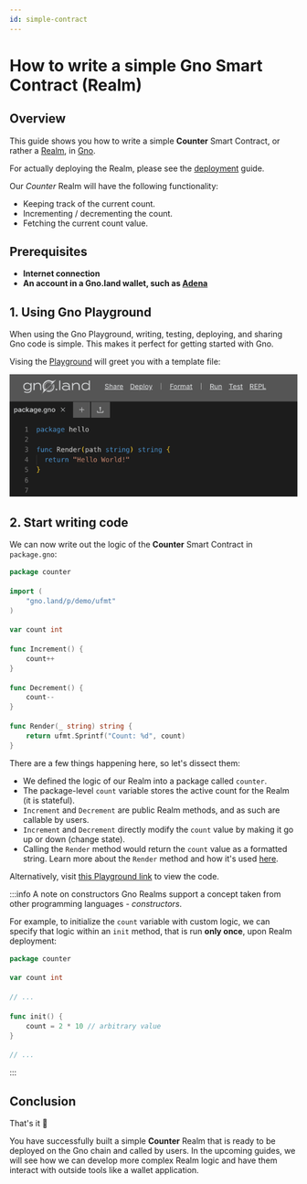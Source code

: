 ```yaml
---
id: simple-contract
---
```


# How to write a simple Gno Smart Contract (Realm)

## Overview

This guide shows you how to write a simple **Counter** Smart Contract, or rather a [Realm](../concepts/realms.md),
in [Gno](../concepts/gno-language.md). 

For actually deploying the Realm, please see the [deployment](deploy.md) guide.

Our _Counter_ Realm will have the following functionality:

- Keeping track of the current count.
- Incrementing / decrementing the count.
- Fetching the current count value.

## Prerequisites

- **Internet connection**
- **An account in a Gno.land wallet, such as [Adena](https://adena.app)**

## 1. Using Gno Playground

When using the Gno Playground, writing, testing, deploying, and sharing Gno code
is simple. This makes it perfect for getting started with Gno.

Vising the [Playground](https://play.gno.land) will greet you with a template file:

![Default](../assets/how-to-guides/simple-contract/playground_welcome.png)

## 2. Start writing code

We can now write out the logic of the **Counter** Smart Contract in `package.gno`:

[embedmd]:# (../assets/how-to-guides/simple-contract/counter.gno go)
```go
package counter

import (
	"gno.land/p/demo/ufmt"
)

var count int

func Increment() {
	count++
}

func Decrement() {
	count--
}

func Render(_ string) string {
	return ufmt.Sprintf("Count: %d", count)
}
```

There are a few things happening here, so let's dissect them:

- We defined the logic of our Realm into a package called `counter`.
- The package-level `count` variable stores the active count for the Realm (it is stateful).
- `Increment` and `Decrement` are public Realm methods, and as such are callable by users.
- `Increment` and `Decrement` directly modify the `count` value by making it go up or down (change state).
- Calling the `Render` method would return the `count` value as a formatted string. Learn more about the `Render`
  method and how it's used [here](../concepts/realms.md).

Alternatively, visit [this Playground link](https://play.gno.land/p/ONBa9eUEPKJ)
to view the code.


:::info A note on constructors
Gno Realms support a concept taken from other programming languages - _constructors_.

For example, to initialize the `count` variable with custom logic, we can specify that
logic within an `init` method, that is run **only once**, upon Realm deployment:

[embedmd]:# (../assets/how-to-guides/simple-contract/init.gno go)
```go
package counter

var count int

// ...

func init() {
	count = 2 * 10 // arbitrary value
}

// ...
```

:::

## Conclusion

That's it 🎉

You have successfully built a simple **Counter** Realm that is ready to be deployed on the Gno chain and called by users.
In the upcoming guides, we will see how we can develop more complex Realm logic and have them interact
with outside tools like a wallet application.
